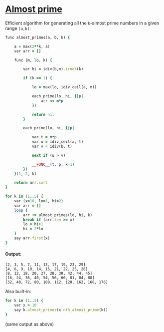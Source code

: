 [1]: https://rosettacode.org/wiki/Almost_prime

# [Almost prime][1]

Efficient algorithm for generating all the `k`-almost prime numbers in a given range `[a,b]`:

```ruby
func almost_primes(a, b, k) {

    a = max(2**k, a)
    var arr = []

    func (m, lo, k) {

        var hi = idiv(b,m).iroot(k)

        if (k == 1) {

            lo = max(lo, idiv_ceil(a, m))

            each_prime(lo, hi, {|p|
                arr << m*p
            })

            return nil
        }

        each_prime(lo, hi, {|p|

            var t = m*p
            var u = idiv_ceil(a, t)
            var v = idiv(b, t)

            next if (u > v)

            __FUNC__(t, p, k-1)
        })
    }(1, 2, k)

    return arr.sort
}

for k in (1..5) {
    var (x=10, lo=1, hi=2)
    var arr = []
    loop {
        arr += almost_primes(lo, hi, k)
        break if (arr.len >= x)
        lo = hi+1
        hi = 2*lo
    }
    say arr.first(x)
}
```

#### Output:
```
[2, 3, 5, 7, 11, 13, 17, 19, 23, 29]
[4, 6, 9, 10, 14, 15, 21, 22, 25, 26]
[8, 12, 18, 20, 27, 28, 30, 42, 44, 45]
[16, 24, 36, 40, 54, 56, 60, 81, 84, 88]
[32, 48, 72, 80, 108, 112, 120, 162, 168, 176]
```


Also built-in:

```ruby
for k in (1..5) {
    var x = 10
    say k.almost_primes(x.nth_almost_prime(k))
}
```

(same output as above)
